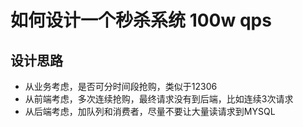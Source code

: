 # 如何设计一个秒杀系统 100w qps

## 设计思路
- 从业务考虑，是否可分时间段抢购，类似于12306
- 从前端考虑，多次连续抢购，最终请求没有到后端，比如连续3次请求
- 从后端考虑，加队列和消费者，尽量不要让大量读请求到MYSQL